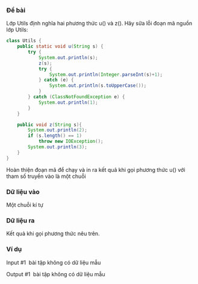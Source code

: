 ### Đề bài
Lớp Utils định nghĩa hai phương thức u() và z(). Hãy sữa lỗi đoạn mã nguồn lớp Utils:
```java
class Utils {
    public static void u(String s) {
        try {
            System.out.println(s);
            z(s);
            try {
                System.out.println(Integer.parseInt(s)+1);
            } catch (e) {
                System.out.println(s.toUpperCase());
            }
        } catch (ClassNotFoundException e) {
            System.out.println(1);
        }
    }

    public void z(String s){
        System.out.println(2);
        if (s.length() == 1)
            throw new IOException();
        System.out.println(3);
    }
}
```
Hoàn thiện đoạn mã để chạy và in ra kết quả khi gọi phương thức u() với tham số truyền vào là một chuỗi

### Dữ liệu vào
Một chuỗi kí tự  
### Dữ liệu ra
Kết quả khi gọi phương thức nêu trên.  
### Ví dụ
Input #1 
bài tập không có dữ liệu mẫu

Output #1 
bài tập không có dữ liệu mẫu